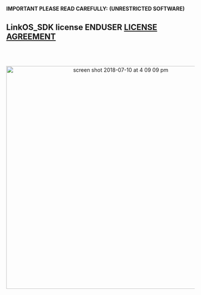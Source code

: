 **IMPORTANT PLEASE READ CAREFULLY:**
**(UNRESTRICTED SOFTWARE)** 
##  LinkOS_SDK license ENDUSER [LICENSE AGREEMENT](http://link-os.github.io/Zebra_SDK_EULA.pdf)
<br/>
<br/>


<p align="center">
 
<img width="596" alt="screen shot 2018-07-10 at 4 09 09 pm" src="https://user-images.githubusercontent.com/41017424/42537987-29875b10-845c-11e8-95b4-efc9ed42e9b3.png">

</p>
